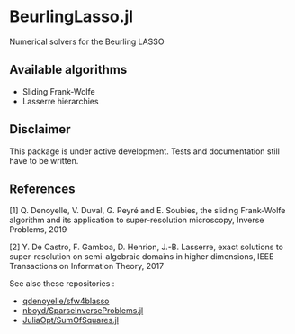 # BeurlingLasso.jl

Numerical solvers for the Beurling LASSO
<br/>

## Available algorithms
* Sliding Frank-Wolfe
* Lasserre hierarchies

## Disclaimer

This package is under active development. Tests and documentation still
have to be written.
<br/>

## References

[1] Q. Denoyelle, V. Duval, G. Peyré and E. Soubies, the sliding Frank-Wolfe
algorithm and its application to super-resolution microscopy, Inverse Problems,
2019 <br/>

[2] Y. De Castro, F. Gamboa, D. Henrion, J.-B. Lasserre, exact solutions to super-resolution on semi-algebraic domains in higher dimensions, IEEE Transactions on Information Theory, 2017 <br/>

See also these repositories :

* [qdenoyelle/sfw4blasso](https://github.com/qdenoyelle/sfw4blasso)
* [nboyd/SparseInverseProblems.jl](https://github.com/nboyd/SparseInverseProblems.jl)
* [JuliaOpt/SumOfSquares.jl](https://github.com/JuliaOpt/SumOfSquares.jl)
